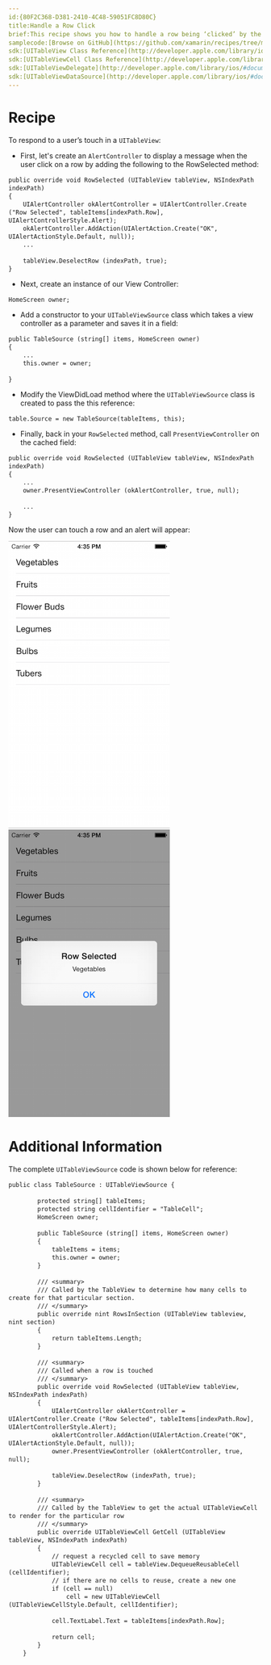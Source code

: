 ```yaml
---
id:{80F2C368-D381-2410-4C48-59051FC8D80C}  
title:Handle a Row Click  
brief:This recipe shows you how to handle a row being ‘clicked’ by the user.  
samplecode:[Browse on GitHub](https://github.com/xamarin/recipes/tree/master/ios/content_controls/tables/handle_a_row_click)  
sdk:[UITableView Class Reference](http://developer.apple.com/library/ios/#documentation/uikit/reference/UITableView_Class/Reference/Reference.html)  
sdk:[UITableViewCell Class Reference](http://developer.apple.com/library/ios/#documentation/uikit/reference/UITableViewCell_Class/Reference/Reference.html)  
sdk:[UITableViewDelegate](http://developer.apple.com/library/ios/#documentation/uikit/reference/UITableViewDelegate_Protocol/Reference/Reference.html)  
sdk:[UITableViewDataSource](http://developer.apple.com/library/ios/#documentation/uikit/reference/UITableViewDataSource_Protocol/Reference/Reference.html)  
---
```


<a name="Recipe" class="injected"></a>


# Recipe

To respond to a user’s touch in a `UITableView`:

* First, let's create an `AlertController` to display a message when the user click on a row by adding the following to the RowSelected method:

```
public override void RowSelected (UITableView tableView, NSIndexPath indexPath)
{
    UIAlertController okAlertController = UIAlertController.Create ("Row Selected", tableItems[indexPath.Row], UIAlertControllerStyle.Alert);
    okAlertController.AddAction(UIAlertAction.Create("OK", UIAlertActionStyle.Default, null));
    ...

    tableView.DeselectRow (indexPath, true);
}
```

* Next, create an instance of our View Controller:

```
HomeScreen owner;
```

* Add a constructor to your `UITableViewSource` class which takes a view controller as a parameter and saves it in a field:

```
public TableSource (string[] items, HomeScreen owner)
{
    ...
    this.owner = owner;

}
```

* Modify the ViewDidLoad method where the `UITableViewSource` class is created to pass the this reference:

```
table.Source = new TableSource(tableItems, this);
```

* Finally, back in your `RowSelected` method, call `PresentViewController` on the cached field:

```
public override void RowSelected (UITableView tableView, NSIndexPath indexPath)
{
    ...
    owner.PresentViewController (okAlertController, true, null);

    ...
}
```

Now the user can touch a row and an alert will appear:

 [ ![](Images/Handle_a_Row_Click1.png)](Images/Handle_a_Row_Click1.png) [ ![](Images/Handle_a_Row_Click2.png)](Images/Handle_a_Row_Click2.png)

 <a name="Additional_Information" class="injected"></a>


# Additional Information

The complete `UITableViewSource` code is shown below for reference:

```
public class TableSource : UITableViewSource {
		
		protected string[] tableItems;
		protected string cellIdentifier = "TableCell";
		HomeScreen owner;
	
		public TableSource (string[] items, HomeScreen owner)
		{
			tableItems = items;
			this.owner = owner;
		}
	
		/// <summary>
		/// Called by the TableView to determine how many cells to create for that particular section.
		/// </summary>
		public override nint RowsInSection (UITableView tableview, nint section)
		{
			return tableItems.Length;
		}
		
		/// <summary>
		/// Called when a row is touched
		/// </summary>
		public override void RowSelected (UITableView tableView, NSIndexPath indexPath)
		{
			UIAlertController okAlertController = UIAlertController.Create ("Row Selected", tableItems[indexPath.Row], UIAlertControllerStyle.Alert);
			okAlertController.AddAction(UIAlertAction.Create("OK", UIAlertActionStyle.Default, null));
			owner.PresentViewController (okAlertController, true, null);
		
			tableView.DeselectRow (indexPath, true);
		}
		
		/// <summary>
		/// Called by the TableView to get the actual UITableViewCell to render for the particular row
		/// </summary>
		public override UITableViewCell GetCell (UITableView tableView, NSIndexPath indexPath)
		{
			// request a recycled cell to save memory
			UITableViewCell cell = tableView.DequeueReusableCell (cellIdentifier);
			// if there are no cells to reuse, create a new one
			if (cell == null)
				cell = new UITableViewCell (UITableViewCellStyle.Default, cellIdentifier);

			cell.TextLabel.Text = tableItems[indexPath.Row];
			
			return cell;
		}
	}
```